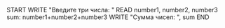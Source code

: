 START
WRITE "Введите три числа: "
READ number1, number2, number3
sum: number1+number2+number3
WRITE "Сумма чисел: ", sum
END